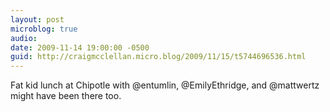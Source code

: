```yaml
---
layout: post
microblog: true
audio: 
date: 2009-11-14 19:00:00 -0500
guid: http://craigmcclellan.micro.blog/2009/11/15/t5744696536.html
---
```

Fat kid lunch at Chipotle with @entumlin, @EmilyEthridge, and @mattwertz might have been there too.
